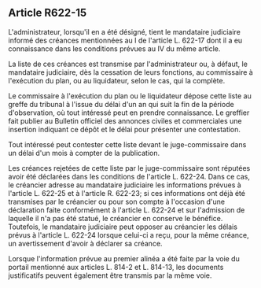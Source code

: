 Article R622-15
----
L'administrateur, lorsqu'il en a été désigné, tient le mandataire judiciaire
informé des créances mentionnées au I de l'article L. 622-17 dont il a eu
connaissance dans les conditions prévues au IV du même article.

La liste de ces créances est transmise par l'administrateur ou, à défaut, le
mandataire judiciaire, dès la cessation de leurs fonctions, au commissaire à
l'exécution du plan, ou au liquidateur, selon le cas, qui la complète.

Le commissaire à l'exécution du plan ou le liquidateur dépose cette liste au
greffe du tribunal à l'issue du délai d'un an qui suit la fin de la période
d'observation, où tout intéressé peut en prendre connaissance. Le greffier fait
publier au Bulletin officiel des annonces civiles et commerciales une insertion
indiquant ce dépôt et le délai pour présenter une contestation.

Tout intéressé peut contester cette liste devant le juge-commissaire dans un
délai d'un mois à compter de la publication.

Les créances rejetées de cette liste par le juge-commissaire sont réputées avoir
été déclarées dans les conditions de l'article L. 622-24. Dans ce cas, le
créancier adresse au mandataire judiciaire les informations prévues à l'article
L. 622-25 et à l'article R. 622-23; si ces informations ont déjà été transmises
par le créancier ou pour son compte à l'occasion d'une déclaration faite
conformément à l'article L. 622-24 et sur l'admission de laquelle il n'a pas été
statué, le créancier en conserve le bénéfice. Toutefois, le mandataire
judiciaire peut opposer au créancier les délais prévus à l'article L. 622-24
lorsque celui-ci a reçu, pour la même créance, un avertissement d'avoir à
déclarer sa créance.

Lorsque l'information prévue au premier alinéa a été faite par la voie du
portail mentionné aux articles L. 814-2 et L. 814-13, les documents
justificatifs peuvent également être transmis par la même voie.
